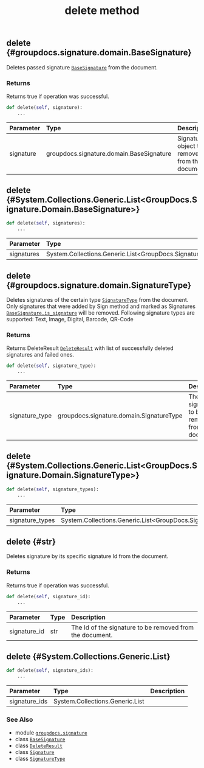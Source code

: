 ﻿---
title: delete method
second_title: GroupDocs.Signature for Python via .NET API References
description: 
type: docs
url: /python-net/groupdocs.signature/signature/delete/
is_root: false
weight: 20
---

## delete {#groupdocs.signature.domain.BaseSignature}

Deletes passed signature [`BaseSignature`](/signature/python-net/groupdocs.signature.domain/basesignature) from the document.


### Returns 


Returns true if operation was successful.


```python
def delete(self, signature):
    ...
```


| Parameter | Type | Description |
| :- | :- | :- |
| signature | groupdocs.signature.domain.BaseSignature | Signature object to be removed from the document. |


## delete {#System.Collections.Generic.List<GroupDocs.Signature.Domain.BaseSignature>}





```python
def delete(self, signatures):
    ...
```


| Parameter | Type | Description |
| :- | :- | :- |
| signatures | System.Collections.Generic.List<GroupDocs.Signature.Domain.BaseSignature> |  |


## delete {#groupdocs.signature.domain.SignatureType}

Deletes signatures of the certain type [`SignatureType`](/signature/python-net/groupdocs.signature.domain/signaturetype) from the document.
Only signatures that were added by Sign method and marked as Signatures [`BaseSignature.is_signature`](/signature/python-net/groupdocs.signature.domain/basesignature#is_signature)  will be removed.
Following signature types are supported: Text, Image, Digital, Barcode, QR-Code


### Returns 


Returns DeleteResult [`DeleteResult`](/signature/python-net/groupdocs.signature.domain/deleteresult) with list of successfully deleted signatures and failed ones.


```python
def delete(self, signature_type):
    ...
```


| Parameter | Type | Description |
| :- | :- | :- |
| signature_type | groupdocs.signature.domain.SignatureType | The type of signatures to be removed from the document. |


## delete {#System.Collections.Generic.List<GroupDocs.Signature.Domain.SignatureType>}





```python
def delete(self, signature_types):
    ...
```


| Parameter | Type | Description |
| :- | :- | :- |
| signature_types | System.Collections.Generic.List<GroupDocs.Signature.Domain.SignatureType> |  |


## delete {#str}

Deletes signature by its specific signature Id from the document.


### Returns 


Returns true if operation was successful.


```python
def delete(self, signature_id):
    ...
```


| Parameter | Type | Description |
| :- | :- | :- |
| signature_id | str | The Id of the signature to be removed from the document. |


## delete {#System.Collections.Generic.List<string>}





```python
def delete(self, signature_ids):
    ...
```


| Parameter | Type | Description |
| :- | :- | :- |
| signature_ids | System.Collections.Generic.List<string> |  |



### See Also
* module [`groupdocs.signature`](../../)
* class [`BaseSignature`](/signature/python-net/groupdocs.signature.domain/basesignature)
* class [`DeleteResult`](/signature/python-net/groupdocs.signature.domain/deleteresult)
* class [`Signature`](/signature/python-net/groupdocs.signature/signature)
* class [`SignatureType`](/signature/python-net/groupdocs.signature.domain/signaturetype)
